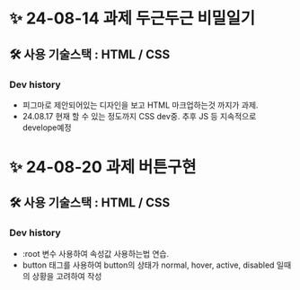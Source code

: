# ✨ 24-08-14 과제 두근두근 비밀일기
## 🛠 사용 기술스택 : HTML / CSS
### Dev history
- 피그마로 제안되어있는 디자인을 보고 HTML 마크업하는것 까지가 과제.
- 24.08.17 현재 할 수 있는 정도까지 CSS dev중. 추후 JS 등 지속적으로 develope예정

# ✨ 24-08-20 과제 버튼구현
##  🛠 사용 기술스택 : HTML / CSS
### Dev history
- :root 변수 사용하여 속성값 사용하는법 연습.
- button 태그를 사용하여 button의 상태가 normal, hover, active, disabled 일때의 상황을 고려하여 작성
